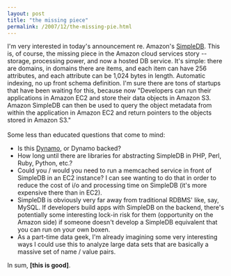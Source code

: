 ```yaml
---
layout: post
title: "the missing piece"
permalink: /2007/12/the-missing-pie.html
---
```


<p>I'm very interested in today's announcement re. Amazon's <a href="http://www.amazon.com/gp/browse.html?node=342335011">SimpleDB</a>. This is, of course, the missing piece in the Amazon cloud services story -- storage, processing power, and now a hosted DB service. It's simple: there are domains, in domains there are items, and each item can have 256 attributes, and each attribute can be 1,024 bytes in length. Automatic indexing, no up front schema definition. I'm sure there are tons of startups that have been waiting for this, because now &quot;D<span class="small">evelopers can run their applications in Amazon EC2
and store their data objects in Amazon S3. Amazon SimpleDB can then be
used to query the object metadata from within the application in Amazon
EC2 and return pointers to the objects stored in Amazon S3.&quot;<br /><br />Some less than educated questions that come to mind:</span></p>

<ul><li>Is this <a href="http://www.allthingsdistributed.com/2007/10/amazons_dynamo.html">Dynamo</a>, or Dynamo backed?</li>

<li>How long until there are libraries for abstracting SimpleDB in PHP, Perl, Ruby, Python, etc.?</li>

<li>Could you / would you need to run a memcached service in front of SimpleDB in an EC2 instance? I can see wanting to do that in order to reduce the cost of i/o and processing time on SimpleDB (it's more expensive there than in EC2). </li>

<li>SimpleDB is obviously very far away from traditional RDBMS' like, say, MySQL. If developers build apps with SimpleDB on the backend, there's potentially some interesting lock-in risk for them (opportunity on the Amazon side) if someone doesn't develop a SimpleDB equivalent that you can run on your own boxen.</li>

<li>As a part-time data geek, I'm already imagining some very interesting ways I could use this to analyze large data sets that are basically a massive set of name / value pairs.</li></ul>

<p>In sum, <strong>[this is good]</strong>.</p>


